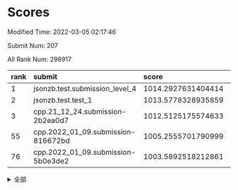 # Scores

Modified Time: 2022-03-05 02:17:46

Submit Num: 207

All Rank Num: 298917

| rank |               submit               |       score        |       sigma        | pk_num |
| :--- | :--------------------------------- | :----------------- | :----------------- | :----- |
| 1    | jsonzb.test.submission_level_4     | 1014.2927631404414 | 0.8343087570428386 | 5779   |
| 2    | jsonzb.test.test_1                 | 1013.5778328935859 | 0.8295651731283438 | 5778   |
| 3    | cpp.21_12_24.submission-2b2ea0d7   | 1012.5125175574633 | 0.7784869895753116 | 5778   |
| 55   | cpp.2022_01_09.submission-816672bd | 1005.2555701790999 | 0.7283415886865521 | 5769   |
| 76   | cpp.2022_01_09.submission-5b0e3de2 | 1003.5892518212861 | 0.7314055534684148 | 5777   |


<details>
<summary>全部</summary>

| rank |                 submit                 |       score        |       sigma        | pk_num |
| :--- | :------------------------------------- | :----------------- | :----------------- | :----- |
| 1    | jsonzb.test.submission_level_4         | 1014.2927631404414 | 0.8343087570428386 | 5779   |
| 2    | jsonzb.test.test_1                     | 1013.5778328935859 | 0.8295651731283438 | 5778   |
| 3    | cpp.21_12_24.submission-2b2ea0d7       | 1012.5125175574633 | 0.7784869895753116 | 5778   |
| 4    | gobigger.level_3.submission_level_3_26 | 1011.8570416635799 | 0.7747460421707683 | 5778   |
| 5    | gobigger.level_3.submission_level_3_10 | 1011.4269885032701 | 0.7749556859476175 | 5777   |
| 6    | gobigger.level_3.submission_level_3_44 | 1011.3795986213887 | 0.7885719927246618 | 5778   |
| 7    | gobigger.level_3.submission_level_3_28 | 1011.2931796746258 | 0.761922482074293  | 5777   |
| 8    | gobigger.level_3.submission_level_3_35 | 1011.2775416094538 | 0.7663439335603702 | 5778   |
| 9    | gobigger.level_3.submission_level_3_46 | 1011.0448139146239 | 0.7842851246116612 | 5774   |
| 10   | gobigger.level_3.submission_level_3_29 | 1010.7229339681818 | 0.7518140048079546 | 5771   |
| 11   | gobigger.level_3.submission_level_3_37 | 1010.7225350482904 | 0.7707879253751411 | 5776   |
| 12   | gobigger.level_3.submission_level_3_6  | 1010.6934562921098 | 0.7658377904171908 | 5780   |
| 13   | gobigger.level_3.submission_level_3_36 | 1010.650013181993  | 0.763861671194883  | 5780   |
| 14   | gobigger.level_3.submission_level_3_4  | 1010.5624938070221 | 0.759982901207393  | 5777   |
| 15   | gobigger.level_3.submission_level_3_1  | 1010.5611965225627 | 0.7868130752971991 | 5774   |
| 16   | gobigger.level_3.submission_level_3_2  | 1010.4444235321224 | 0.7875439305132769 | 5776   |
| 17   | gobigger.level_3.submission_level_3_22 | 1010.2305440572717 | 0.7793670203950341 | 5777   |
| 18   | gobigger.level_3.submission_level_3_7  | 1010.2210106326787 | 0.7672815777441289 | 5776   |
| 19   | gobigger.level_3.submission_level_3_0  | 1010.2137097136184 | 0.7670346011104268 | 5773   |
| 20   | gobigger.level_3.submission_level_3_27 | 1010.144008187103  | 0.7656458841201564 | 5775   |
| 21   | gobigger.level_3.submission_level_3_32 | 1010.1268791554731 | 0.7638324862269081 | 5777   |
| 22   | gobigger.level_3.submission_level_3_8  | 1010.1218367767294 | 0.7693451732820379 | 5775   |
| 23   | gobigger.level_3.submission_level_3_3  | 1010.1039015321536 | 0.7668573623701898 | 5775   |
| 24   | gobigger.level_3.submission_level_3_9  | 1010.062392447329  | 0.7571336901689476 | 5772   |
| 25   | gobigger.level_3.submission_level_3_31 | 1010.0560959160017 | 0.7632198659209508 | 5774   |
| 26   | gobigger.level_3.submission_level_3_16 | 1009.9239889153963 | 0.7545469066998193 | 5779   |
| 27   | gobigger.level_3.submission_level_3_43 | 1009.9179311219926 | 0.758934161925069  | 5778   |
| 28   | gobigger.level_3.submission_level_3_25 | 1009.8889686078033 | 0.7417890907579386 | 5780   |
| 29   | gobigger.level_3.submission_level_3_15 | 1009.8704470029718 | 0.7642001400012678 | 5773   |
| 30   | gobigger.level_3.submission_level_3_30 | 1009.8646590723675 | 0.7732038753337868 | 5777   |
| 31   | gobigger.level_3.submission_level_3_42 | 1009.8221157957005 | 0.7499850594546111 | 5775   |
| 32   | gobigger.level_3.submission_level_3_33 | 1009.7330230047259 | 0.7717543156175318 | 5779   |
| 33   | gobigger.level_3.submission_level_3_45 | 1009.7109522291429 | 0.7494571944066928 | 5774   |
| 34   | gobigger.level_3.submission_level_3_24 | 1009.7040626050164 | 0.7457704465635357 | 5778   |
| 35   | gobigger.level_3.submission_level_3_34 | 1009.5882380165971 | 0.761035704227684  | 5782   |
| 36   | gobigger.level_3.submission_level_3_38 | 1009.5875995825304 | 0.7499378039567497 | 5778   |
| 37   | gobigger.level_3.submission_level_3_17 | 1009.5646557887003 | 0.7564258107228997 | 5775   |
| 38   | gobigger.level_3.submission_level_3_39 | 1009.5575214875894 | 0.7513239408713598 | 5773   |
| 39   | gobigger.level_3.submission_level_3_5  | 1009.5124030038874 | 0.7387958031491405 | 5780   |
| 40   | gobigger.level_3.submission_level_3_12 | 1009.4964947466165 | 0.7439982004085457 | 5779   |
| 41   | gobigger.level_3.submission_level_3_14 | 1009.4021443948069 | 0.7659722960662105 | 5775   |
| 42   | gobigger.level_3.submission_level_3_48 | 1009.3807503420967 | 0.7480021835714747 | 5776   |
| 43   | gobigger.level_3.submission_level_3_11 | 1009.3604253536348 | 0.7661866043809072 | 5772   |
| 44   | gobigger.level_3.submission_level_3_49 | 1009.3263653247147 | 0.7534413591653145 | 5774   |
| 45   | gobigger.level_3.submission_level_3_41 | 1009.0739567547578 | 0.7568770358781973 | 5779   |
| 46   | gobigger.level_3.submission_level_3_19 | 1009.0225928182115 | 0.7716369591290673 | 5776   |
| 47   | gobigger.level_3.submission_level_3_47 | 1008.9598119999125 | 0.7309942316739976 | 5778   |
| 48   | gobigger.level_3.submission_level_3_23 | 1008.8947359334303 | 0.7368436429062744 | 5775   |
| 49   | gobigger.level_3.submission_level_3_40 | 1008.8126923234937 | 0.7522923240875301 | 5775   |
| 50   | gobigger.level_3.submission_level_3_18 | 1008.7211080180011 | 0.738215759427824  | 5775   |
| 51   | gobigger.level_3.submission_level_3_21 | 1008.501794122357  | 0.7476384074620968 | 5777   |
| 52   | gobigger.level_3.submission_level_3_20 | 1008.2756126352288 | 0.7220066623369288 | 5778   |
| 53   | gobigger.level_3.submission_level_3_13 | 1007.8473270932292 | 0.739033858454642  | 5780   |
| 54   | gobigger.level_1.submission_level_1_47 | 1005.2597126053927 | 0.7284813257522866 | 5775   |
| 55   | cpp.2022_01_09.submission-816672bd     | 1005.2555701790999 | 0.7283415886865521 | 5769   |
| 56   | gobigger.level_1.submission_level_1_24 | 1004.932689400867  | 0.7262300537930199 | 5777   |
| 57   | gobigger.level_1.submission_level_1_1  | 1004.9029251125394 | 0.7274420677360393 | 5777   |
| 58   | gobigger.level_1.submission_level_1_15 | 1004.1049180438099 | 0.7159187492065072 | 5777   |
| 59   | gobigger.level_1.submission_level_1_21 | 1004.0627947803467 | 0.7103320183093584 | 5776   |
| 60   | gobigger.level_1.submission_level_1_42 | 1004.040742423678  | 0.7269450534830373 | 5780   |
| 61   | gobigger.level_1.submission_level_1_34 | 1003.9348883278041 | 0.7161924750953592 | 5775   |
| 62   | gobigger.level_1.submission_level_1_12 | 1003.8959295110385 | 0.7110768050281048 | 5768   |
| 63   | gobigger.level_1.submission_level_1_6  | 1003.8905409143293 | 0.725949515540695  | 5773   |
| 64   | gobigger.level_1.submission_level_1_8  | 1003.8874460687321 | 0.726173260994806  | 5784   |
| 65   | gobigger.level_1.submission_level_1_35 | 1003.8824540536161 | 0.711139775044334  | 5772   |
| 66   | gobigger.level_1.submission_level_1_36 | 1003.8815487202726 | 0.7219517463543152 | 5774   |
| 67   | gobigger.level_1.submission_level_1_43 | 1003.8496706958621 | 0.7287004660016775 | 5776   |
| 68   | gobigger.level_1.submission_level_1_10 | 1003.78947920802   | 0.7161583556966054 | 5777   |
| 69   | gobigger.level_1.submission_level_1_45 | 1003.7682263273416 | 0.7140980338066182 | 5778   |
| 70   | gobigger.level_1.submission_level_1_27 | 1003.7558488828956 | 0.7162657811867313 | 5772   |
| 71   | gobigger.level_1.submission_level_1_0  | 1003.7285696002848 | 0.7161449303679545 | 5773   |
| 72   | gobigger.level_1.submission_level_1_28 | 1003.6460119715119 | 0.712018584331395  | 5775   |
| 73   | gobigger.level_1.submission_level_1_38 | 1003.6234997794556 | 0.7140813540417802 | 5771   |
| 74   | gobigger.level_1.submission_level_1_46 | 1003.6232709722216 | 0.7141465941277118 | 5774   |
| 75   | gobigger.level_1.submission_level_1_14 | 1003.6162440000209 | 0.7246312218044033 | 5775   |
| 76   | cpp.2022_01_09.submission-5b0e3de2     | 1003.5892518212861 | 0.7314055534684148 | 5777   |
| 77   | gobigger.level_1.submission_level_1_37 | 1003.5440580510179 | 0.7086723439290309 | 5776   |
| 78   | gobigger.level_1.submission_level_1_29 | 1003.5084771286016 | 0.707272705360265  | 5779   |
| 79   | gobigger.level_1.submission_level_1_44 | 1003.4160611827277 | 0.7152114503448396 | 5774   |
| 80   | gobigger.level_1.submission_level_1_41 | 1003.3978460202862 | 0.7174896649940942 | 5774   |
| 81   | gobigger.level_1.submission_level_1_16 | 1003.2607784218565 | 0.7264746960301716 | 5771   |
| 82   | gobigger.level_1.submission_level_1_32 | 1003.2411757441478 | 0.7124595038581798 | 5774   |
| 83   | gobigger.level_1.submission_level_1_7  | 1003.2410181493218 | 0.7174257933514432 | 5777   |
| 84   | gobigger.level_1.submission_level_1_9  | 1003.1890712731117 | 0.7229623513317792 | 5778   |
| 85   | gobigger.level_1.submission_level_1_18 | 1003.1808157364189 | 0.7313262678515734 | 5778   |
| 86   | gobigger.level_1.submission_level_1_13 | 1003.1532772776098 | 0.7236000202305308 | 5774   |
| 87   | gobigger.level_1.submission_level_1_5  | 1003.1503347651428 | 0.7175847968700494 | 5776   |
| 88   | gobigger.level_1.submission_level_1_40 | 1003.1225654751936 | 0.7131293093515203 | 5778   |
| 89   | gobigger.level_1.submission_level_1_11 | 1003.0804137763404 | 0.7122968829928065 | 5777   |
| 90   | gobigger.level_1.submission_level_1_49 | 1003.0178664560686 | 0.7224043308183432 | 5772   |
| 91   | gobigger.level_1.submission_level_1_3  | 1002.8736421966734 | 0.7278936282792489 | 5775   |
| 92   | gobigger.level_1.submission_level_1_4  | 1002.8629269194232 | 0.7149358863562305 | 5775   |
| 93   | gobigger.level_1.submission_level_1_22 | 1002.8315779123678 | 0.722579090104127  | 5771   |
| 94   | gobigger.level_1.submission_level_1_2  | 1002.7902132859166 | 0.7143541287349157 | 5777   |
| 95   | gobigger.level_1.submission_level_1_39 | 1002.7171819386333 | 0.7201376542979308 | 5774   |
| 96   | gobigger.level_1.submission_level_1_30 | 1002.7130564203806 | 0.697433948983155  | 5777   |
| 97   | gobigger.level_1.submission_level_1_17 | 1002.6785733329338 | 0.7188407454097658 | 5778   |
| 98   | gobigger.level_1.submission_level_1_20 | 1002.6382483875319 | 0.7116675214148638 | 5774   |
| 99   | gobigger.level_1.submission_level_1_31 | 1002.6082523040455 | 0.7123409694679113 | 5772   |
| 100  | gobigger.level_1.submission_level_1_25 | 1002.595436207072  | 0.7124368374080997 | 5778   |
| 101  | gobigger.level_1.submission_level_1_33 | 1002.5507853024335 | 0.7248643916527362 | 5778   |
| 102  | gobigger.level_1.submission_level_1_48 | 1002.4796438300398 | 0.7168475095909354 | 5779   |
| 103  | gobigger.level_1.submission_level_1_23 | 1002.3920789910735 | 0.7148134489809959 | 5771   |
| 104  | gobigger.level_1.submission_level_1_19 | 1002.1707846061838 | 0.712067537705542  | 5779   |
| 105  | gobigger.level_1.submission_level_1_26 | 1001.5066478565426 | 0.7105620529897553 | 5780   |
| 106  | gobigger.random.submission_random_37   | 997.4491103052923  | 0.6957961247332762 | 5772   |
| 107  | gobigger.random.submission_random_48   | 996.984385144551   | 0.7087744031612381 | 5772   |
| 108  | gobigger.random.submission_random_5    | 996.7814196043803  | 0.7036735558723944 | 5778   |
| 109  | gobigger.random.submission_random_1    | 996.7747233434291  | 0.7116676615793152 | 5776   |
| 110  | gobigger.random.submission_random_45   | 996.6966231719547  | 0.7000471573086263 | 5778   |
| 111  | gobigger.random.submission_random_19   | 996.6195512818776  | 0.7142540997032112 | 5778   |
| 112  | gobigger.random.submission_random_28   | 996.5870767981434  | 0.7051892693636019 | 5779   |
| 113  | gobigger.random.submission_random_35   | 996.5482533070532  | 0.7001996051198086 | 5778   |
| 114  | gobigger.random.submission_random_33   | 996.4371835956101  | 0.7113917806746908 | 5778   |
| 115  | gobigger.random.submission_random_27   | 996.3484501761701  | 0.6998910041538965 | 5774   |
| 116  | gobigger.random.submission_random_32   | 996.2421011505596  | 0.7169789109522238 | 5777   |
| 117  | gobigger.random.submission_random_2    | 996.1907975393441  | 0.7033137544337593 | 5771   |
| 118  | gobigger.random.submission_random_3    | 996.1733476596773  | 0.7161424496235884 | 5771   |
| 119  | gobigger.random.submission_random_29   | 996.1715354579575  | 0.7037937106038668 | 5779   |
| 120  | gobigger.random.submission_random_30   | 996.1471301198081  | 0.7082983625483582 | 5776   |
| 121  | gobigger.random.submission_random_36   | 996.1337153307525  | 0.7051430485328868 | 5779   |
| 122  | gobigger.random.submission_random_9    | 996.1116970144038  | 0.7242857835569676 | 5780   |
| 123  | gobigger.random.submission_random_24   | 996.0939199248284  | 0.6964979546276872 | 5773   |
| 124  | gobigger.random.submission_random_11   | 996.0663653306405  | 0.7072583815972509 | 5775   |
| 125  | gobigger.random.submission_random_44   | 996.0591775840244  | 0.707928855783833  | 5772   |
| 126  | gobigger.random.submission_random_16   | 996.0336617187514  | 0.7077172884649813 | 5778   |
| 127  | gobigger.random.submission_random_42   | 995.9916839889921  | 0.7127410352233147 | 5775   |
| 128  | gobigger.random.submission_random_43   | 995.9792359454808  | 0.7192768193472172 | 5773   |
| 129  | gobigger.random.submission_random_38   | 995.944221960959   | 0.7181089391480101 | 5779   |
| 130  | gobigger.random.submission_random_17   | 995.9363822565917  | 0.7133096590441547 | 5775   |
| 131  | gobigger.random.submission_random_25   | 995.8954016744003  | 0.7198356993482398 | 5774   |
| 132  | gobigger.random.submission_random_7    | 995.8639736121364  | 0.7206906825795347 | 5775   |
| 133  | gobigger.random.submission_random_14   | 995.8359094446433  | 0.7048856033999552 | 5774   |
| 134  | gobigger.random.submission_random_15   | 995.8277872377226  | 0.7120625961957849 | 5777   |
| 135  | gobigger.random.submission_random_13   | 995.8141084548149  | 0.7040712592828803 | 5775   |
| 136  | gobigger.random.submission_random_8    | 995.7901091015992  | 0.7060119999180812 | 5778   |
| 137  | gobigger.random.submission_random_46   | 995.7795848072299  | 0.703734390156135  | 5778   |
| 138  | gobigger.random.submission_random_31   | 995.7786957715714  | 0.712097613012897  | 5778   |
| 139  | gobigger.random.submission_random_34   | 995.7494896432352  | 0.7052521842729935 | 5779   |
| 140  | gobigger.random.submission_random_10   | 995.7455273266706  | 0.7080175289379018 | 5778   |
| 141  | gobigger.random.submission_random_6    | 995.7186845175702  | 0.7077211114805659 | 5778   |
| 142  | gobigger.random.submission_random_41   | 995.7087344617231  | 0.7195065134645606 | 5774   |
| 143  | gobigger.random.submission_random_26   | 995.6377413680426  | 0.7089117464892817 | 5775   |
| 144  | gobigger.random.submission_random_12   | 995.6168355563891  | 0.6992831724993804 | 5777   |
| 145  | gobigger.random.submission_random_21   | 995.6128961796329  | 0.7110020114132205 | 5778   |
| 146  | gobigger.random.submission_random_39   | 995.550054162458   | 0.7164739378497267 | 5776   |
| 147  | gobigger.random.submission_random_0    | 995.4276494207463  | 0.7173451222552188 | 5777   |
| 148  | gobigger.random.submission_random_4    | 995.3942339995109  | 0.7172828459905071 | 5774   |
| 149  | gobigger.random.submission_random_18   | 995.3883648501632  | 0.7152364204199673 | 5768   |
| 150  | gobigger.random.submission_random_20   | 995.3572560216863  | 0.7139053904875815 | 5778   |
| 151  | gobigger.random.submission_random_47   | 995.1857317140986  | 0.714969099763569  | 5783   |
| 152  | gobigger.random.submission_random_40   | 995.162294705036   | 0.7255710858294061 | 5779   |
| 153  | gobigger.random.submission_random_22   | 995.1487149547361  | 0.7112228032780173 | 5778   |
| 154  | gobigger.random.submission_random_23   | 994.9078653660749  | 0.7100974335312241 | 5776   |
| 155  | gobigger.random.submission_random_49   | 994.7979002451697  | 0.7268639694318876 | 5776   |
| 156  | gobigger.level_2.submission_level_2_23 | 994.0983818163106  | 0.7197426920929466 | 5775   |
| 157  | gobigger.level_2.submission_level_2_6  | 993.8988788714692  | 0.7359515389006431 | 5774   |
| 158  | gobigger.level_2.submission_level_2_19 | 993.884014637694   | 0.7265897859665251 | 5780   |
| 159  | gobigger.level_2.submission_level_2_1  | 993.4091192615882  | 0.7373433257353089 | 5777   |
| 160  | gobigger.level_2.submission_level_2_40 | 993.3698260026974  | 0.7397099871448217 | 5777   |
| 161  | gobigger.level_2.submission_level_2_24 | 993.2870063005928  | 0.7403832339299786 | 5775   |
| 162  | gobigger.level_2.submission_level_2_18 | 993.2695755135827  | 0.7207574266168693 | 5779   |
| 163  | gobigger.level_2.submission_level_2_28 | 993.16894802753    | 0.73152867151994   | 5775   |
| 164  | gobigger.level_2.submission_level_2_17 | 993.0943666449546  | 0.7459781170058166 | 5776   |
| 165  | gobigger.level_2.submission_level_2_8  | 992.9419477700264  | 0.7311411404192727 | 5776   |
| 166  | gobigger.level_2.submission_level_2_27 | 992.8013614451155  | 0.7354483839049283 | 5777   |
| 167  | gobigger.level_2.submission_level_2_11 | 992.7945035879471  | 0.7336124057819101 | 5778   |
| 168  | gobigger.level_2.submission_level_2_16 | 992.6681460157625  | 0.7484157962593371 | 5775   |
| 169  | gobigger.level_2.submission_level_2_0  | 992.6543306583504  | 0.7526263694153158 | 5775   |
| 170  | gobigger.level_2.submission_level_2_34 | 992.5633122115936  | 0.7583783756754554 | 5777   |
| 171  | gobigger.level_2.submission_level_2_22 | 992.5503879258707  | 0.7404801678723488 | 5777   |
| 172  | gobigger.level_2.submission_level_2_39 | 992.5254867652683  | 0.7296238342462845 | 5780   |
| 173  | gobigger.level_2.submission_level_2_20 | 992.5156959665653  | 0.7237309539864829 | 5778   |
| 174  | gobigger.level_2.submission_level_2_14 | 992.3867671322038  | 0.7372270916686772 | 5777   |
| 175  | gobigger.level_2.submission_level_2_43 | 992.3386947027973  | 0.7356124759664303 | 5772   |
| 176  | gobigger.level_2.submission_level_2_38 | 992.3327771511675  | 0.7448741358846281 | 5779   |
| 177  | gobigger.level_2.submission_level_2_9  | 992.3315162697247  | 0.7302475426145204 | 5777   |
| 178  | gobigger.level_2.submission_level_2_33 | 992.2888598722709  | 0.7483709987754807 | 5777   |
| 179  | gobigger.level_2.submission_level_2_7  | 992.2861046922118  | 0.7440817838257463 | 5779   |
| 180  | gobigger.level_2.submission_level_2_48 | 992.2763021774347  | 0.7426947145283312 | 5782   |
| 181  | gobigger.level_2.submission_level_2_29 | 992.1305840437449  | 0.7392209382228473 | 5782   |
| 182  | gobigger.level_2.submission_level_2_25 | 991.8470247997153  | 0.7401261038354656 | 5780   |
| 183  | gobigger.level_2.submission_level_2_41 | 991.7677609631514  | 0.7451134160418132 | 5776   |
| 184  | gobigger.level_2.submission_level_2_2  | 991.7173294598105  | 0.7595291810748708 | 5780   |
| 185  | gobigger.level_2.submission_level_2_42 | 991.6281446210435  | 0.7423064927964249 | 5775   |
| 186  | gobigger.level_2.submission_level_2_15 | 991.5799493505758  | 0.7449211198248765 | 5773   |
| 187  | gobigger.level_2.submission_level_2_30 | 991.5036563764577  | 0.736863494559703  | 5776   |
| 188  | gobigger.level_2.submission_level_2_21 | 991.5030922081239  | 0.7439667739035056 | 5775   |
| 189  | gobigger.level_2.submission_level_2_3  | 991.4880636354737  | 0.772800962223761  | 5774   |
| 190  | gobigger.level_2.submission_level_2_37 | 991.4773403230089  | 0.7436653136191854 | 5779   |
| 191  | gobigger.level_2.submission_level_2_12 | 991.4314041297076  | 0.7600860839828539 | 5777   |
| 192  | gobigger.level_2.submission_level_2_4  | 991.4172318434208  | 0.746186883355758  | 5779   |
| 193  | gobigger.level_2.submission_level_2_46 | 991.3215690172258  | 0.7496091911242435 | 5768   |
| 194  | gobigger.level_2.submission_level_2_31 | 991.2495074709168  | 0.7423168024179944 | 5774   |
| 195  | gobigger.level_2.submission_level_2_45 | 991.2460288998811  | 0.7650479689166912 | 5779   |
| 196  | gobigger.level_2.submission_level_2_44 | 991.2195952804898  | 0.7467904216169166 | 5777   |
| 197  | gobigger.level_2.submission_level_2_35 | 991.1142297220637  | 0.749351501639171  | 5773   |
| 198  | gobigger.level_2.submission_level_2_10 | 991.0979672264705  | 0.7837790145508127 | 5771   |
| 199  | gobigger.level_2.submission_level_2_26 | 991.0246483344342  | 0.7653423867028348 | 5778   |
| 200  | gobigger.level_2.submission_level_2_13 | 990.9576892031491  | 0.7664366517311992 | 5780   |
| 201  | gobigger.level_2.submission_level_2_47 | 990.9510186009178  | 0.7641482104472103 | 5781   |
| 202  | gobigger.level_2.submission_level_2_5  | 990.7944063201408  | 0.7818283248243064 | 5780   |
| 203  | gobigger.level_2.submission_level_2_36 | 990.7537376624073  | 0.7751730642798786 | 5776   |
| 204  | gobigger.level_2.submission_level_2_49 | 990.6853156207237  | 0.7557803250068604 | 5773   |
| 205  | gobigger.level_2.submission_level_2_32 | 990.4405042760735  | 0.744866727651964  | 5776   |
| 206  | gobigger.none.submission_none_0        | 979.1040990462153  | 1.1856639977681882 | 5774   |
| 207  | gobigger.none.submission_none_1        | 975.3897811821973  | 1.5404371351770216 | 5776   |

</details>